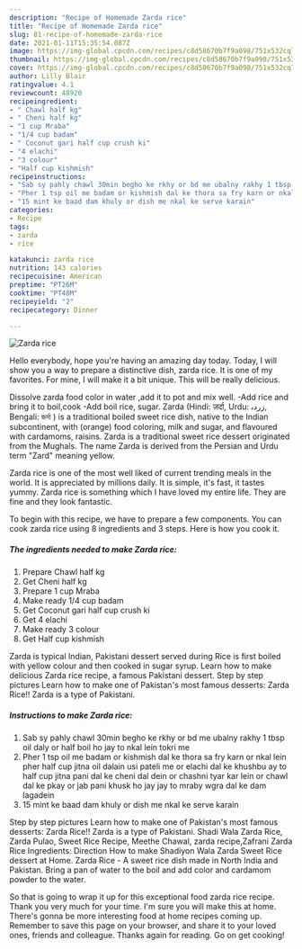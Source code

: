 ```yaml
---
description: "Recipe of Homemade Zarda rice"
title: "Recipe of Homemade Zarda rice"
slug: 81-recipe-of-homemade-zarda-rice
date: 2021-01-11T15:35:54.087Z
image: https://img-global.cpcdn.com/recipes/c8d58670b7f9a098/751x532cq70/zarda-rice-recipe-main-photo.jpg
thumbnail: https://img-global.cpcdn.com/recipes/c8d58670b7f9a098/751x532cq70/zarda-rice-recipe-main-photo.jpg
cover: https://img-global.cpcdn.com/recipes/c8d58670b7f9a098/751x532cq70/zarda-rice-recipe-main-photo.jpg
author: Lilly Blair
ratingvalue: 4.1
reviewcount: 48920
recipeingredient:
- " Chawl half kg"
- " Cheni half kg"
- "1 cup Mraba"
- "1/4 cup badam"
- " Coconut gari half cup crush ki"
- "4 elachi"
- "3 colour"
- "Half cup kishmish"
recipeinstructions:
- "Sab sy pahly chawl 30min begho ke rkhy or bd me ubalny rakhy 1 tbsp oil daly or half boil ho jay to nkal lein tokri me"
- "Pher 1 tsp oil me badam or kishmish dal ke thora sa fry karn or nkal lein pher half cup jitna oil dalain usi pateli me or elachi dal ke khushbu ay to half cup jitna pani dal ke cheni dal dein or chashni tyar kar lein or chawl dal ke pkay or jab pani khusk ho jay jay to mraby wgra dal ke dam lagadein"
- "15 mint ke baad dam khuly or dish me nkal ke serve karain"
categories:
- Recipe
tags:
- zarda
- rice

katakunci: zarda rice 
nutrition: 143 calories
recipecuisine: American
preptime: "PT26M"
cooktime: "PT48M"
recipeyield: "2"
recipecategory: Dinner

---
```



![Zarda rice](https://img-global.cpcdn.com/recipes/c8d58670b7f9a098/751x532cq70/zarda-rice-recipe-main-photo.jpg)

Hello everybody, hope you're having an amazing day today. Today, I will show you a way to prepare a distinctive dish, zarda rice. It is one of my favorites. For mine, I will make it a bit unique. This will be really delicious.

Dissolve zarda food color in water ,add it to pot and mix well. -Add rice and bring it to boil,cook -Add boil rice, sugar. Zarda (Hindi: ज़र्दा, Urdu: زردہ‎, Bengali: জর্দা ) is a traditional boiled sweet rice dish, native to the Indian subcontinent, with (orange) food coloring, milk and sugar, and flavoured with cardamoms, raisins. Zarda is a traditional sweet rice dessert originated from the Mughals. The name Zarda is derived from the Persian and Urdu term &#34;Zard&#34; meaning yellow.

Zarda rice is one of the most well liked of current trending meals in the world. It is appreciated by millions daily. It is simple, it's fast, it tastes yummy. Zarda rice is something which I have loved my entire life. They are fine and they look fantastic.


To begin with this recipe, we have to prepare a few components. You can cook zarda rice using 8 ingredients and 3 steps. Here is how you cook it.

<!--inarticleads1-->

##### The ingredients needed to make Zarda rice:

1. Prepare  Chawl half kg
1. Get  Cheni half kg
1. Prepare 1 cup Mraba
1. Make ready 1/4 cup badam
1. Get  Coconut gari half cup crush ki
1. Get 4 elachi
1. Make ready 3 colour
1. Get Half cup kishmish


Zarda is typical Indian, Pakistani dessert served during Rice is first boiled with yellow colour and then cooked in sugar syrup. Learn how to make delicious Zarda rice recipe, a famous Pakistani dessert. Step by step pictures Learn how to make one of Pakistan&#39;s most famous desserts: Zarda Rice!! Zarda is a type of Pakistani. 

<!--inarticleads2-->

##### Instructions to make Zarda rice:

1. Sab sy pahly chawl 30min begho ke rkhy or bd me ubalny rakhy 1 tbsp oil daly or half boil ho jay to nkal lein tokri me
1. Pher 1 tsp oil me badam or kishmish dal ke thora sa fry karn or nkal lein pher half cup jitna oil dalain usi pateli me or elachi dal ke khushbu ay to half cup jitna pani dal ke cheni dal dein or chashni tyar kar lein or chawl dal ke pkay or jab pani khusk ho jay jay to mraby wgra dal ke dam lagadein
1. 15 mint ke baad dam khuly or dish me nkal ke serve karain


Step by step pictures Learn how to make one of Pakistan&#39;s most famous desserts: Zarda Rice!! Zarda is a type of Pakistani. Shadi Wala Zarda Rice, Zarda Pulao, Sweet Rice Recipe, Meethe Chawal, zarda recipe,Zafrani Zarda Rice Ingredients: Direction How to make Shadiyon Wala Zarda Sweet Rice dessert at Home. Zarda Rice - A sweet rice dish made in North India and Pakistan. Bring a pan of water to the boil and add color and cardamom powder to the water. 

So that is going to wrap it up for this exceptional food zarda rice recipe. Thank you very much for your time. I'm sure you will make this at home. There's gonna be more interesting food at home recipes coming up. Remember to save this page on your browser, and share it to your loved ones, friends and colleague. Thanks again for reading. Go on get cooking!
